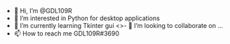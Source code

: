 - 👋 Hi, I’m @GDL109R
- 👀 I’m interested in Python for desktop applications
- 🌱 I’m currently learning Tkinter gui
<>- 💞️ I’m looking to collaborate on ...
- 📫 How to reach me GDL109R#3690

<!---
GDL109R/GDL109R is a ✨ special ✨ repository because its `README.md` (this file) appears on your GitHub profile.
You can click the Preview link to take a look at your changes.
--->
